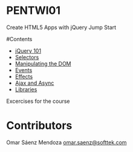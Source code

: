 # PENTWI01
Create HTML5 Apps with jQuery Jump Start

#Contents
* [jQuery 101](01-jQuery_101/01-jQuery_101.html)
* [Selectors](02-Selectors/02-Selectors.html)
* [Manipulating the DOM](03-Manipulating_the_DOM/03-Manipulating_the_DOM.html)
* [Events](04-Events/04-Events.html)
* [Effects](05-Effects/05-Basic_Effects.html)
* [Ajax and Async](06-Ajax_and_Async/06-Ajax_and_Async.html)
* [Libraries](07-Libraries/07-Libraries.html)

Excercises for the course
# Contributors
Omar Sáenz Mendoza
omar.saenz@softtek.com

